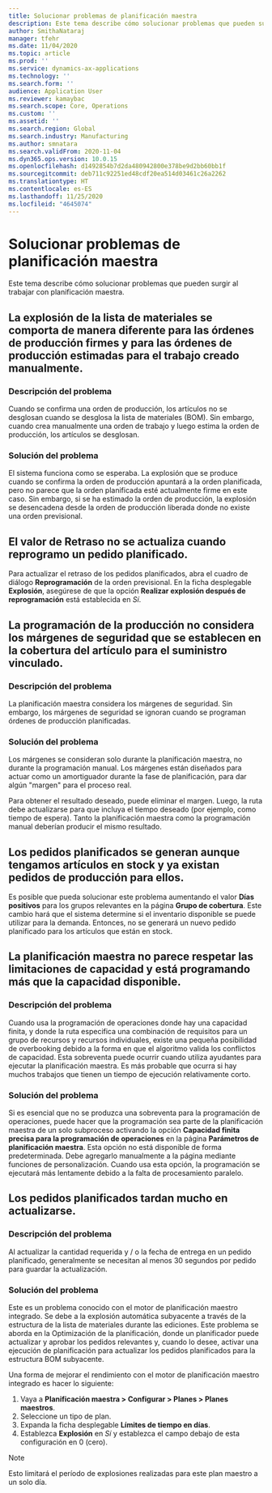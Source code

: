 ```yaml
---
title: Solucionar problemas de planificación maestra
description: Este tema describe cómo solucionar problemas que pueden surgir al trabajar con planificación maestra.
author: SmithaNataraj
manager: tfehr
ms.date: 11/04/2020
ms.topic: article
ms.prod: ''
ms.service: dynamics-ax-applications
ms.technology: ''
ms.search.form: ''
audience: Application User
ms.reviewer: kamaybac
ms.search.scope: Core, Operations
ms.custom: ''
ms.assetid: ''
ms.search.region: Global
ms.search.industry: Manufacturing
ms.author: smnatara
ms.search.validFrom: 2020-11-04
ms.dyn365.ops.version: 10.0.15
ms.openlocfilehash: d1492854b7d2da480942800e378be9d2bb60bb1f
ms.sourcegitcommit: deb711c92251ed48cdf20ea514d03461c26a2262
ms.translationtype: HT
ms.contentlocale: es-ES
ms.lasthandoff: 11/25/2020
ms.locfileid: "4645074"
---
```

# <a name="troubleshoot-master-planning"></a>Solucionar problemas de planificación maestra

Este tema describe cómo solucionar problemas que pueden surgir al trabajar con planificación maestra.

## <a name="bill-of-materials-explosion-behaves-differently-for-firmed-production-orders-and-for-estimated-production-orders-for-manually-created-work"></a>La explosión de la lista de materiales se comporta de manera diferente para las órdenes de producción firmes y para las órdenes de producción estimadas para el trabajo creado manualmente.

### <a name="issue-description"></a>Descripción del problema

Cuando se confirma una orden de producción, los artículos no se desglosan cuando se desglosa la lista de materiales (BOM). Sin embargo, cuando crea manualmente una orden de trabajo y luego estima la orden de producción, los artículos se desglosan.

### <a name="issue-resolution"></a>Solución del problema

El sistema funciona como se esperaba. La explosión que se produce cuando se confirma la orden de producción apuntará a la orden planificada, pero no parece que la orden planificada esté actualmente firme en este caso. Sin embargo, si se ha estimado la orden de producción, la explosión se desencadena desde la orden de producción liberada donde no existe una orden previsional.

## <a name="the-delay-value-isnt-updated-when-i-reschedule-a-planned-order"></a>El valor de Retraso no se actualiza cuando reprogramo un pedido planificado.

Para actualizar el retraso de los pedidos planificados, abra el cuadro de diálogo **Reprogramación** de la orden previsional. En la ficha desplegable **Explosión**, asegúrese de que la opción **Realizar explosión después de reprogramación** está establecida en *Sí*.

## <a name="production-scheduling-doesnt-consider-the-safety-margins-that-are-set-on-the-item-coverage-for-pegged-supply"></a>La programación de la producción no considera los márgenes de seguridad que se establecen en la cobertura del artículo para el suministro vinculado.

### <a name="issue-description"></a>Descripción del problema

La planificación maestra considera los márgenes de seguridad. Sin embargo, los márgenes de seguridad se ignoran cuando se programan órdenes de producción planificadas.

### <a name="issue-resolution"></a>Solución del problema

Los márgenes se consideran solo durante la planificación maestra, no durante la programación manual. Los márgenes están diseñados para actuar como un amortiguador durante la fase de planificación, para dar algún "margen" para el proceso real.

Para obtener el resultado deseado, puede eliminar el margen. Luego, la ruta debe actualizarse para que incluya el tiempo deseado (por ejemplo, como tiempo de espera). Tanto la planificación maestra como la programación manual deberían producir el mismo resultado.

## <a name="planned-orders-are-generated-even-though-we-have-items-in-stock-and-production-orders-already-exist-for-them"></a>Los pedidos planificados se generan aunque tengamos artículos en stock y ya existan pedidos de producción para ellos.

Es posible que pueda solucionar este problema aumentando el valor **Días positivos** para los grupos relevantes en la página **Grupo de cobertura**. Este cambio hará que el sistema determine si el inventario disponible se puede utilizar para la demanda. Entonces, no se generará un nuevo pedido planificado para los artículos que están en stock.

## <a name="master-planning-doesnt-seem-to-respect-capacity-limitations-and-is-scheduling-more-than-the-available-capacity"></a>La planificación maestra no parece respetar las limitaciones de capacidad y está programando más que la capacidad disponible.

### <a name="issue-description"></a>Descripción del problema

Cuando usa la programación de operaciones donde hay una capacidad finita, y donde la ruta especifica una combinación de requisitos para un grupo de recursos y recursos individuales, existe una pequeña posibilidad de overbooking debido a la forma en que el algoritmo valida los conflictos de capacidad. Esta sobreventa puede ocurrir cuando utiliza ayudantes para ejecutar la planificación maestra. Es más probable que ocurra si hay muchos trabajos que tienen un tiempo de ejecución relativamente corto.

### <a name="issue-resolution"></a>Solución del problema

Si es esencial que no se produzca una sobreventa para la programación de operaciones, puede hacer que la programación sea parte de la planificación maestra de un solo subproceso activando la opción **Capacidad finita precisa para la programación de operaciones** en la página **Parámetros de planificación maestra**. Esta opción no está disponible de forma predeterminada. Debe agregarlo manualmente a la página mediante funciones de personalización. Cuando usa esta opción, la programación se ejecutará más lentamente debido a la falta de procesamiento paralelo.

## <a name="planned-orders-take-a-long-time-to-update"></a>Los pedidos planificados tardan mucho en actualizarse.

### <a name="issue-description"></a>Descripción del problema

Al actualizar la cantidad requerida y / o la fecha de entrega en un pedido planificado, generalmente se necesitan al menos 30 segundos por pedido para guardar la actualización.

### <a name="issue-resolution"></a>Solución del problema

Este es un problema conocido con el motor de planificación maestro integrado. Se debe a la explosión automática subyacente a través de la estructura de la lista de materiales durante las ediciones. Este problema se aborda en la Optimización de la planificación, donde un planificador puede actualizar y aprobar los pedidos relevantes y, cuando lo desee, activar una ejecución de planificación para actualizar los pedidos planificados para la estructura BOM subyacente.

Una forma de mejorar el rendimiento con el motor de planificación maestro integrado es hacer lo siguiente:

1. Vaya a **Planificación maestra \> Configurar \> Planes \> Planes maestros**.
1. Seleccione un tipo de plan.
1. Expanda la ficha desplegable **Límites de tiempo en días**.
1. Establezca **Explosión** en *Sí* y establezca el campo debajo de esta configuración en 0 (cero).

> [!NOTE]
> Esto limitará el período de explosiones realizadas para este plan maestro a un solo día.

